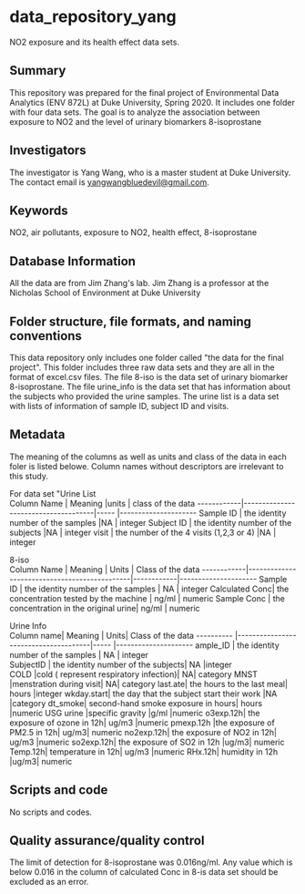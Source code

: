 # data_repository_yang
NO2 exposure and its health effect data sets.

## Summary

This repository was prepared for the final project of Environmental Data Analytics (ENV 872L) at Duke University, Spring 2020. It includes one folder with four data sets. The goal is to analyze the association between exposure to NO2 and the level of  urinary biomarkers 8-isoprostane


## Investigators
The investigator is Yang Wang, who is a master student at Duke University. The contact email is yangwangbluedevil@gmail.com. 

## Keywords

NO2, air pollutants, exposure to NO2, health effect, 8-isoprostane

## Database Information
All the data are from Jim Zhang's lab. Jim Zhang is a professor at the Nicholas School of Environment at Duke University


## Folder structure, file formats, and naming conventions 
This data repository only includes one folder called "the data for the final project". This folder includes three raw data sets and they are all in the format of excel.csv files. The file 8-iso is the data set of urinary biomarker 8-isoprostane.  The file urine_info is the data set that has information about the subjects who provided the urine samples. The urine list is a data set with lists of information of sample ID, subject ID and visits.


## Metadata
The meaning of the columns as well as units and class of the data in each foler is listed belowe. Column names without descriptors are irrelevant to this study.

For data set "Urine List					
Column Name	| Meaning	                            |units |	  class of the data
------------|-------------------------------------|----- |---------------------
 Sample ID	|   the identity number of the samples	  |NA	 |      integer
Subject ID |	 the identity number of the subjects	|NA	    |   integer
 visit	  |   the number of the 4 visits (1,2,3 or 4)	|NA	  |     integer
 
8-iso 			
Column Name	|    Meaning                                   |    Units	  |    Class of the data
------------|----------------------------------------------|------------|---------------------
  Sample ID |      the identity number of the samples	|         NA	   |     integer
 Calculated Conc|	the concentration tested by the machine   |   ng/ml	 |   numeric
Sample Conc	 |   the concentration in the original urine|	     ng/ml	  |  numeric

Urine Info					
Column name|	Meaning                             |	Units|	Class of the data
---------- |--------------------------------------|----- |---------------------
ample_ID  |	the identity number of the samples  |	NA |	integer            
SubjectID  |	the identity number of the subjects| NA	|integer    
COLD	|cold ( represent respiratory infection)|	NA|	category
MNST	|menstration during visit|	NA|	category
last.ate|	the hours to the last meal|	hours	|integer
wkday.start|	the day that the subject start their work	|NA	|category
dt_smoke|	second-hand smoke exposure in hours|	hours	|numeric
USG	urine |specific gravity	|g/ml	|numeric
o3exp.12h|	the exposure of ozone in 12h|	ug/m3	|numeric
pmexp.12h	|the exposure of PM2.5 in 12h|	ug/m3|	numeric
no2exp.12h|	the exposure of NO2 in 12h|	ug/m3	|numeric
so2exp.12h|	the exposure of SO2 in 12h	|ug/m3|	numeric
Temp.12h|	temperature in 12h|	ug/m3	|numeric
RHx.12h|	humidity in 12h	|ug/m3|	numeric

## Scripts and code
No scripts and codes.

## Quality assurance/quality control

The limit of detection for 8-isoprostane was 0.016ng/ml. Any value which is below 0.016 in the column of calculated Conc in 8-is data set should be excluded as an error. 